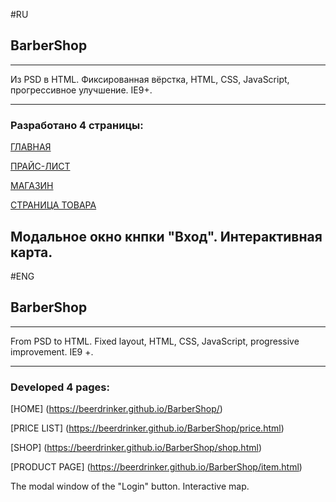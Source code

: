 #RU

## BarberShop
***
Из PSD в HTML.
Фиксированная вёрстка, HTML, CSS, JavaScript, прогрессивное улучшение. IE9+.
***
### Разработано 4 страницы:

[ГЛАВНАЯ](https://beerdrinker.github.io/BarberShop/)

[ПРАЙС-ЛИСТ](https://beerdrinker.github.io/BarberShop/price.html)

[МАГАЗИН](https://beerdrinker.github.io/BarberShop/shop.html)

[СТРАНИЦА ТОВАРА](https://beerdrinker.github.io/BarberShop/item.html)

Модальное окно кнпки "Вход".
Интерактивная карта.
---
#ENG

## BarberShop
***
From PSD to HTML.
Fixed layout, HTML, CSS, JavaScript, progressive improvement. IE9 +.
***
### Developed 4 pages:

[HOME] (https://beerdrinker.github.io/BarberShop/)

[PRICE LIST] (https://beerdrinker.github.io/BarberShop/price.html)

[SHOP] (https://beerdrinker.github.io/BarberShop/shop.html)

[PRODUCT PAGE] (https://beerdrinker.github.io/BarberShop/item.html)

The modal window of the "Login" button.
Interactive map.
